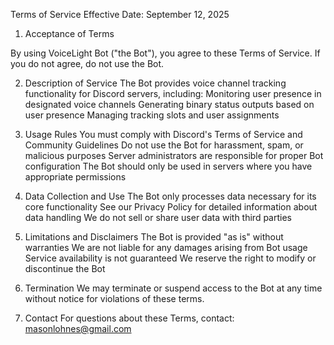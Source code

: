 Terms of Service
Effective Date: September 12, 2025

1. Acceptance of Terms

By using VoiceLight Bot ("the Bot"), you agree to these Terms of Service. If you do not agree, do not use the Bot.

2. Description of Service
The Bot provides voice channel tracking functionality for Discord servers, including:
  Monitoring user presence in designated voice channels
  Generating binary status outputs based on user presence
  Managing tracking slots and user assignments

3. Usage Rules
You must comply with Discord's Terms of Service and Community Guidelines
Do not use the Bot for harassment, spam, or malicious purposes
Server administrators are responsible for proper Bot configuration
The Bot should only be used in servers where you have appropriate permissions

4. Data Collection and Use
The Bot only processes data necessary for its core functionality
See our Privacy Policy for detailed information about data handling
We do not sell or share user data with third parties

5. Limitations and Disclaimers
The Bot is provided "as is" without warranties
We are not liable for any damages arising from Bot usage
Service availability is not guaranteed
We reserve the right to modify or discontinue the Bot

6. Termination
We may terminate or suspend access to the Bot at any time without notice for violations of these terms.

7. Contact
For questions about these Terms, contact: masonlohnes@gmail.com
